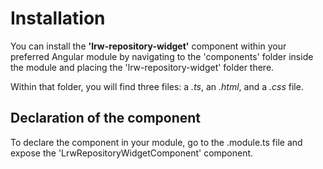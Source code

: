 # Installation 

You can install the **'lrw-repository-widget'** component within your preferred Angular module by navigating to the 'components' folder inside the module and placing the 'lrw-repository-widget' folder there.

Within that folder, you will find three files: a *.ts*, an *.html*, and a *.css* file.

## Declaration of the component

To declare the component in your module, go to the .module.ts file and expose the 'LrwRepositoryWidgetComponent' component.